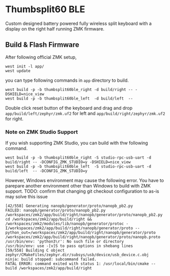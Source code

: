 # Thumbsplit60 BLE

Custom designed battery powered fully wireless split keyboard with a display on the right half running ZMK firmware.

## Build & Flash Firmware

After following official ZMK setup, 
```
west init -l app/
west update
```

you can type following commands in `app` directory to build.
```
west build -p -b thumbsplit60ble_right -d build/right -- -DSHIELD=nice_view
west build -p -b thumbsplit60ble_left  -d build/left  -- 
```

Double click reset button of the keyboard and drag and drop `app/build/left/zephyr/zmk.uf2` for left and `app/build/right/zephyr/zmk.uf2` for right.

### Note on ZMK Studio Support

If you wish supporting ZMK Studio, you can build with thw following command.
```
west build -p -b thumbsplit60ble_right -S studio-rpc-usb-uart -d build/right -- -DCONFIG_ZMK_STUDIO=y -DSHIELD=nice_view
west build -p -b thumbsplit60ble_left  -S studio-rpc-usb-uart -d build/left  -- -DCONFIG_ZMK_STUDIO=y
```

However, Windows environment may cause the following error. You have to parepare another environment other than Windows to build with ZMK support.
TODO: confirm that changing git checkout configuration to as-is may solve this issue
```
[42/558] Generating nanopb/generator/proto/nanopb_pb2.py
FAILED: nanopb/generator/proto/nanopb_pb2.py /workspaces/zmk2/app/build/right/nanopb/generator/proto/nanopb_pb2.py 
cd /workspaces/zmk2/app/build/right && /workspaces/zmk2/modules/lib/nanopb/generator/protoc -I/workspaces/zmk2/app/build/right/nanopb/generator/proto --python_out=/workspaces/zmk2/app/build/right/nanopb/generator/proto /workspaces/zmk2/app/build/right/nanopb/generator/proto/nanopb.proto
/usr/bin/env: 'python3\r': No such file or directory
/usr/bin/env: use -[v]S to pass options in shebang lines
[59/558] Building C object zephyr/CMakeFiles/zephyr.dir/subsys/usb/device/usb_device.c.obj
ninja: build stopped: subcommand failed.
FATAL ERROR: command exited with status 1: /usr/local/bin/cmake --build /workspaces/zmk2/app/build/right
```
